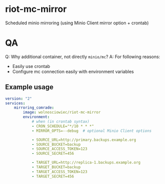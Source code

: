 riot-mc-mirror
==============
Scheduled minio mirroring (using Minio Client mirror option + crontab)


# QA
Q: Why additional container, not directly `minio/mc`?
A: For following reasons:
- Easily use crontab
- Configure mc connection easily with environment variables

Example usage
-------------

```yaml
version: "2"
services:
    mirroring_comrade:
        image: wolnosciowiec/riot-mc-mirror
        environment:
            # when (in crontab syntax)
            - CRON_SCHEDULE="*/10 * * *"
            - MIRROR_OPTS=--debug  # optional Minio Client options

            - SOURCE_URL=http://primary.backups.example.org
            - SOURCE_BUCKET=backup
            - SOURCE_ACCESS_TOKEN=123
            - SOURCE_SECRET=456

            - TARGET_URL=http://replica-1.backups.example.org
            - TARGET_BUCKET=backup
            - TARGET_ACCESS_TOKEN=123
            - TARGET_SECRET=456
```
